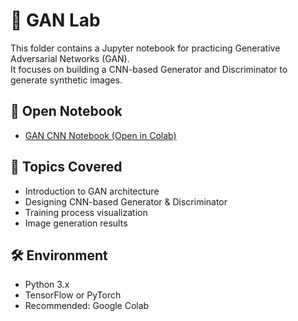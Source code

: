 # 🧠 GAN Lab

This folder contains a Jupyter notebook for practicing Generative Adversarial Networks (GAN).  
It focuses on building a CNN-based Generator and Discriminator to generate synthetic images.

## 📓 Open Notebook

- [GAN CNN Notebook (Open in Colab)](https://colab.research.google.com/github/youngho-kwon-class/ml-deu-lab/blob/main/gan/gan-cnn-colab.ipynb)

## 📌 Topics Covered

- Introduction to GAN architecture
- Designing CNN-based Generator & Discriminator
- Training process visualization
- Image generation results

## 🛠️ Environment

- Python 3.x
- TensorFlow or PyTorch
- Recommended: Google Colab
